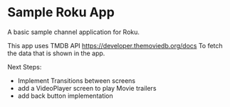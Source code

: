 # Sample Roku App
A basic sample channel application for Roku.

This app uses TMDB API https://developer.themoviedb.org/docs To fetch the data that is shown in the app.

Next Steps:

- Implement Transitions between screens
- add a VideoPlayer screen to play Movie trailers
- add back button implementation
